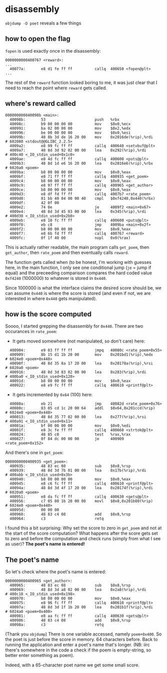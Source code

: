 


# disassembly

`objdump -D poet` reveals a few things

## how to open the flag

`fopen` is used exactly once in the disassembly:

```
0000000000400767 <reward>:
...
  40077a:       e8 d1 fe ff ff          callq  400650 <fopen@plt>
...
```

The rest of the `reward` function looked boring to me, it was just clear that I
need to reach the point where `reward` gets called.

## where's reward called

```
000000000040098b <main>:
  40098b:       53                      push   %rbx
  40098c:       b9 00 00 00 00          mov    $0x0,%ecx
  400991:       ba 02 00 00 00          mov    $0x2,%edx
  400996:       be 00 00 00 00          mov    $0x0,%esi
  40099b:       48 8b 3d de 16 20 00    mov    0x2016de(%rip),%rdi        # 602080 <stdout@@GLIBC_2.2.5>
  4009a2:       e8 99 fc ff ff          callq  400640 <setvbuf@plt>
  4009a7:       48 8d 3d 92 02 00 00    lea    0x292(%rip),%rdi        # 400c40 <_IO_stdin_used+0x1c0>
  4009ae:       e8 4d fc ff ff          callq  400600 <puts@plt>
  4009b3:       48 8d 1d e6 16 20 00    lea    0x2016e6(%rip),%rbx        # 6020a0 <poem>
  4009ba:       b8 00 00 00 00          mov    $0x0,%eax
  4009bf:       e8 71 ff ff ff          callq  400935 <get_poem>
  4009c4:       b8 00 00 00 00          mov    $0x0,%eax
  4009c9:       e8 97 ff ff ff          callq  400965 <get_author>
  4009ce:       b8 00 00 00 00          mov    $0x0,%eax
  4009d3:       e8 df fd ff ff          callq  4007b7 <rate_poem>
  4009d8:       81 bb 40 04 00 00 40    cmpl   $0xf4240,0x440(%rbx)
  4009df:       42 0f 00
  4009e2:       74 0e                   je     4009f2 <main+0x67>
  4009e4:       48 8d 3d 45 03 00 00    lea    0x345(%rip),%rdi        # 400d30 <_IO_stdin_used+0x2b0>
  4009eb:       e8 10 fc ff ff          callq  400600 <puts@plt>
  4009f0:       eb c8                   jmp    4009ba <main+0x2f>
  4009f2:       b8 00 00 00 00          mov    $0x0,%eax
  4009f7:       e8 6b fd ff ff          callq  400767 <reward>
  4009fc:       0f 1f 40 00             nopl   0x0(%rax)
```

This is actually rather readable, the main program calls `get_poem`, then
`get_author`, then `rate_poem` and then eventually calls `reward`.

The function gets called when (to be honest, I'm working with guesses here, in
the main function, I only see one conditional jump (`je` = jump if equal) and
the preceeding comparison compares the hard coded value `0xf4240` (1000000) to
whatever is stored in `0x440`.

Since 1000000 is what the interface claims the desired score should be, we can
assume `0x440` is where the score is stored (and even if not, we are interested
in where `0x440` gets manipulated).

## how is the score computed

Soooo, I started grepping the disassembly for `0x440`. There are two occurances in `rate_poem`:

 - It gets moved somewhere (not manipulated, so don't care) here:

```
  400904:       e9 03 ff ff ff          jmpq   40080c <rate_poem+0x55>
  400909:       8b 15 d1 1b 20 00       mov    0x201bd1(%rip),%edx        # 6024e0 <poem+0x440>
  40090f:       48 8d 35 8a 17 20 00    lea    0x20178a(%rip),%rsi        # 6020a0 <poem>
  400916:       48 8d 3d 83 02 00 00    lea    0x283(%rip),%rdi        # 400ba0 <_IO_stdin_used+0x120>
  40091d:       b8 00 00 00 00          mov    $0x0,%eax
  400922:       e8 e9 fc ff ff          callq  400610 <printf@plt>
```

 - It gets incremented by `0x64` (100) here:
```
  40080a:       eb 21                   jmp    40082d <rate_poem+0x76>
  40080c:       83 05 cd 1c 20 00 64    addl   $0x64,0x201ccd(%rip)        # 6024e0 <poem+0x440>
  400813:       48 8d 35 77 02 00 00    lea    0x277(%rip),%rsi        # 400a91 <_IO_stdin_used+0x11>
  40081a:       bf 00 00 00 00          mov    $0x0,%edi
  40081f:       e8 3c fe ff ff          callq  400660 <strtok@plt>
  400824:       48 85 c0                test   %rax,%rax
  400827:       0f 84 dc 00 00 00       je     400909 <rate_poem+0x152>
```

And there's one in `get_poem`:

```
0000000000400935 <get_poem>:
  400935:       48 83 ec 08             sub    $0x8,%rsp
  400939:       48 8d 3d 7b 01 00 00    lea    0x17b(%rip),%rdi        # 400abb <_IO_stdin_used+0x3b>
  400940:       b8 00 00 00 00          mov    $0x0,%eax
  400945:       e8 c6 fc ff ff          callq  400610 <printf@plt>
  40094a:       48 8d 3d 4f 17 20 00    lea    0x20174f(%rip),%rdi        # 6020a0 <poem>
  400951:       e8 da fc ff ff          callq  400630 <gets@plt>
  400956:       c7 05 80 1b 20 00 00    movl   $0x0,0x201b80(%rip)        # 6024e0 <poem+0x440>
  40095d:       00 00 00
  400960:       48 83 c4 08             add    $0x8,%rsp
  400964:       c3                      retq

```

I found this a bit surprising: Why set the score to zero in `get_poem` and not
at the start of the score computation? What happens after the score gets set to
zero and before the computation and check runs (simply from what I see as
user)? **The poet's name is entered!**

## The poet's name

So let's check where the poet's name is entered:

```
0000000000400965 <get_author>:
  400965:       48 83 ec 08             sub    $0x8,%rsp
  400969:       48 8d 3d a8 02 00 00    lea    0x2a8(%rip),%rdi        # 400c18 <_IO_stdin_used+0x198>
  400970:       b8 00 00 00 00          mov    $0x0,%eax
  400975:       e8 96 fc ff ff          callq  400610 <printf@plt>
  40097a:       48 8d 3d 1f 1b 20 00    lea    0x201b1f(%rip),%rdi        # 6024a0 <poem+0x400>
  400981:       e8 aa fc ff ff          callq  400630 <gets@plt>
  400986:       48 83 c4 08             add    $0x8,%rsp
  40098a:       c3                      retq
```

(Thank you `objdump`) There is one variable accessed, namely `poem+0x400`. So
the poet is just before the score in memory. 64 characters before. Back to
running the application and enter a poet's name that's longer. (NB: iirc
there's somewhere in the code a check if the poem is empty-string, so better
enter something as poem).

Indeed, with a 65-character poet name we get some small score.
